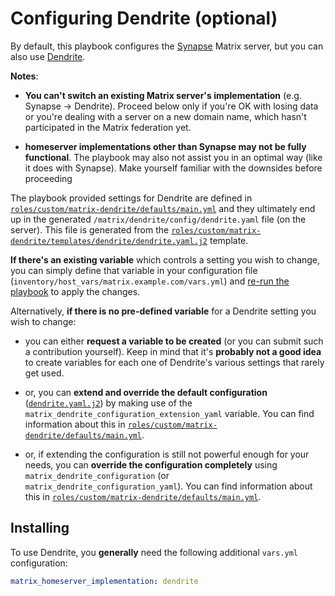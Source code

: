 # Configuring Dendrite (optional)

By default, this playbook configures the [Synapse](https://github.com/element-hq/synapse) Matrix server, but you can also use [Dendrite](https://github.com/matrix-org/dendrite).

**Notes**:

- **You can't switch an existing Matrix server's implementation** (e.g. Synapse -> Dendrite). Proceed below only if you're OK with losing data or you're dealing with a server on a new domain name, which hasn't participated in the Matrix federation yet.

- **homeserver implementations other than Synapse may not be fully functional**. The playbook may also not assist you in an optimal way (like it does with Synapse). Make yourself familiar with the downsides before proceeding

The playbook provided settings for Dendrite are defined in [`roles/custom/matrix-dendrite/defaults/main.yml`](../roles/custom/matrix-dendrite/defaults/main.yml) and they ultimately end up in the generated `/matrix/dendrite/config/dendrite.yaml` file (on the server). This file is generated from the [`roles/custom/matrix-dendrite/templates/dendrite/dendrite.yaml.j2`](../roles/custom/matrix-dendrite/templates/dendrite/dendrite.yaml.j2) template.

**If there's an existing variable** which controls a setting you wish to change, you can simply define that variable in your configuration file (`inventory/host_vars/matrix.example.com/vars.yml`) and [re-run the playbook](installing.md) to apply the changes.

Alternatively, **if there is no pre-defined variable** for a Dendrite setting you wish to change:

- you can either **request a variable to be created** (or you can submit such a contribution yourself). Keep in mind that it's **probably not a good idea** to create variables for each one of Dendrite's various settings that rarely get used.

- or, you can **extend and override the default configuration** ([`dendrite.yaml.j2`](../roles/custom/matrix-dendrite/templates/dendrite/dendrite.yaml.j2)) by making use of the `matrix_dendrite_configuration_extension_yaml` variable. You can find information about this in [`roles/custom/matrix-dendrite/defaults/main.yml`](../roles/custom/matrix-dendrite/defaults/main.yml).

- or, if extending the configuration is still not powerful enough for your needs, you can **override the configuration completely** using `matrix_dendrite_configuration` (or `matrix_dendrite_configuration_yaml`). You can find information about this in [`roles/custom/matrix-dendrite/defaults/main.yml`](../roles/custom/matrix-dendrite/defaults/main.yml).



## Installing

To use Dendrite, you **generally** need the following additional `vars.yml` configuration:

```yaml
matrix_homeserver_implementation: dendrite
```
